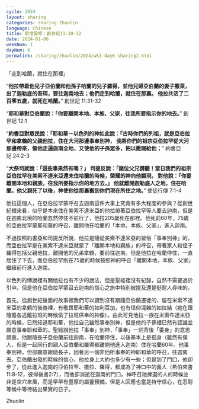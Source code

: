 ```yaml
---
cycle: 2024
layout: sharing
categories: sharing Zhuolin
language: Chinese
title: 新增靈修：創世紀11:10-32
date: 2024-01-06
weekNum: 1
dayNum: 6
permalink: /sharing/zhuolin/2024/wk1-day6-sharing2.html
---
```


「走到哈蘭，就住在那裡」

“**他拉帶着他兒子亞伯蘭和他孫子哈蘭的兒子羅得，並他兒婦亞伯蘭的妻子撒萊，出了迦勒底的吾珥，要往迦南地去；他們走到哈蘭，就住在那裏。 他拉共活了二百零五歲，就死在哈蘭。**”
‭‭創世記‬ ‭11:31-32‬ 

“**耶和華對亞伯蘭說：「你要離開本地、本族、父家，往我所要指示你的地去。**”
‭‭創世記‬ ‭12:1‬ 

“**約書亞對眾民說：「耶和華－以色列的神如此說：『古時你們的列祖，就是亞伯拉罕和拿鶴的父親他拉，住在大河那邊事奉別神， 我將你們的祖宗亞伯拉罕從大河那邊帶來，領他走遍迦南全地，又使他的子孫眾多，把以撒賜給他；**”
‭‭約書亞記‬ ‭24:2-3‬ ‭

“**大祭司就說：「這些事果然有嗎？」 司提反說：「諸位父兄請聽！當日我們的祖宗亞伯拉罕在美索不達米亞還未住哈蘭的時候，榮耀的神向他顯現， 對他說：『你要離開本地和親族，往我所要指示你的地方去。』 他就離開迦勒底人之地，住在哈蘭。他父親死了以後，神使他從那裏搬到你們現在所住之地。**”
‭‭使徒行傳‬ ‭7:1-4‬ ‭

他拉這個人，在亞伯拉罕蒙呼召去迦南這件大事上究竟有多大程度的參與？從創世紀裡來看，似乎是本來住在美索不達米亞的他拉帶著亞伯拉罕等人要去迦南，但是在迦南北境的哈蘭忽然停住不前行了，他拉205歲死在那裡。他死前60年，75歲的亞伯拉罕蒙耶和華的呼召，離開他在哈蘭的「本地、本族、父家」，進入迦南。

不過按照約書亞和司提反所說，他拉是隨從美索不達米亞的習俗「事奉別神」的，而亞伯拉罕是在美索不達米亞就蒙了「離開本地和親族」的呼召，帶著家人和侄子羅得包括父親他拉，離開他的兄弟拿鶴，要前往迦南。但是他拉在哈蘭停住，一直居住了下去，而亞伯拉罕則在75歲的時候按照神的呼召「離開本地、本族、父家」繼續前行進入迦南。

以色列的傳說裡有關他拉也有不少的說法，但是聖經裡沒有紀錄，自然不需要過於引申。但是他在亞伯拉罕蒙召去迦南的信心之旅中特別被提及還是挺耐人尋味的。

首先，從創世紀後面的故事裡我們可以讀到沒有跟隨亞伯蘭遷徙的、留在米索不達米亞的拿鶴的後裔裡，有敬畏耶和華的如利百加，也有信仰混雜的如拉結（她在跟隨雅各逃離拉班的時候偷了拉班供奉的神像）。由此可見他拉一族在米索布達米亞的時候，已然知道耶和華，他拉自己雖然事奉別神，但是他的子孫裡已然有認識並願意事奉耶和華的。聖經說他拉「事奉」別神，「事奉」一詞背後「委身」的意思頗重。他跟隨長子亞伯蘭前往迦南，在哈蘭停住，以後基本上是孤身（雖然有僕人，但是一起同行的親人亞伯蘭和羅得都離開他進入迦南）住在哈蘭60年。他事奉別神，但卻願意跟隨長子，因著另一個非他所事奉的神耶和華的呼召，往迦南去。亞伯蘭出發的時候的信心，他拉身上大約也多少有一些；但是到了門口，他卻步了，從此進入迦南的亞伯拉罕、撒拉、羅得，都成為了神口中的義人（希伯來書11:8-12，彼得後書2:7），而他卻消逝在迦南的門口。神呼召祂揀選的人的時候並非是空穴來風，而是早早有豐厚的屬靈預備，但是人回應也當是持守信心，在忍耐等候中等待結出果實的日子。

Zhuolin
